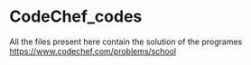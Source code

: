 # CodeChef_codes

All the files present here contain the solution of the programes
https://www.codechef.com/problems/school
